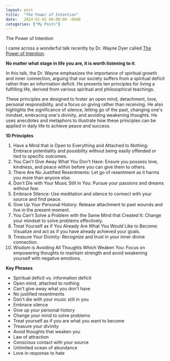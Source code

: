 ```yaml
---
layout: post
title:  "The Power of Intention"
date:   2024-01-01 00:00:00 -0600
categories: ["My Posts"] 
---
```


The Power of Intention

I came across a wonderful talk recently by Dr. Wayne Dyer called [The Power of Intention](https://www.youtube.com/watch?v=CiiVdpimpS0). 

**No matter what stage in life you are, it is worth listening to it**.

In this talk, the Dr. Wayne emphasizes the importance of spiritual growth and inner connection, arguing that our society suffers from a spiritual deficit rather than an information deficit. He presents ten principles for living a fulfilling life, derived from various spiritual and philosophical teachings. 

These principles are designed to foster an open mind, detachment, love, personal responsibility, and a focus on giving rather than receiving. He also highlights the significance of silence, letting go of the past, changing one's mindset, embracing one's divinity, and avoiding weakening thoughts. He uses anecdotes and metaphors to illustrate how these principles can be applied in daily life to achieve peace and success.

**10 Principles**
1. Have a Mind that is Open to Everything and Attached to Nothing: Embrace potentiality and possibility without being easily offended or tied to specific outcomes.
1. You Can't Give Away What You Don't Have: Ensure you possess love, kindness, and peace within before you can give them to others.
1. There Are No Justified Resentments: Let go of resentment as it harms you more than anyone else.
1. Don't Die with Your Music Still in You: Pursue your passions and dreams without fear.
1. Embrace Silence: Use meditation and silence to connect with your source and find peace.
1. Give Up Your Personal History: Release attachment to past wounds and live in the present moment.
1. You Can't Solve a Problem with the Same Mind that Created It: Change your mindset to solve problems effectively.
1. Treat Yourself as if You Already Are What You Would Like to Become: Visualize and act as if you have already achieved your goals.
1. Treasure Your Divinity: Recognize and trust in your inner divine connection.
1. Wisdom is Avoiding All Thoughts Which Weaken You: Focus on empowering thoughts to maintain strength and avoid weakening yourself with negative emotions.

**Key Phrases**
- Spiritual deficit vs. information deficit
- Open mind, attached to nothing
- Can't give away what you don't have
- No justified resentments
- Don't die with your music still in you
- Embrace silence
- Give up your personal history
- Change your mind to solve problems
- Treat yourself as if you are what you want to become
- Treasure your divinity
- Avoid thoughts that weaken you
- Law of attraction
- Conscious contact with your source
- Unlimited ocean of abundance
- Love in response to hate
